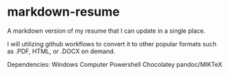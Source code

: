 # markdown-resume
A markdown version of my resume that I can update in a single place.

I will utilizing github workflows to convert it to other popular formats such as .PDF, HTML, or .DOCX on demand.

Dependencies:
Windows Computer
Powershell
Chocolatey
pandoc/MIKTeX
